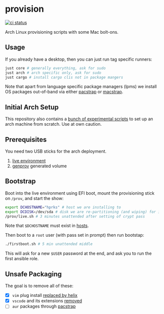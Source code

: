 # provision
[![ci status](https://github.com/clux/provision/actions/workflows/lint.yml/badge.svg)](https://github.com/clux/provision/actions/workflows/lint.yml)

Arch Linux provisioning scripts with some Mac bolt-ons.

## Usage
If you already have a desktop, then you can just run tag specific runners:

```sh
just core # generally everything, ask for sudo
just arch # arch specific only, ask for sudo
just cargo # install cargo clis not in package mangers
```

Note that apart from language specific package managers (lpms) we install OS packages out-of-band via either [pacstrap](./arch/pacstrap.sh) or [macstrap](./arch/macstrap.sh).

## Initial Arch Setup
This repository also contains a [bunch of experimental scripts](./arch) to set up an arch machine from scratch. Use at own caution.

## Prerequisites
You need two USB sticks for the arch deployment.

1. [live environment](https://www.archlinux.org/download/)
2. [genprov](./arch/genprov.sh) generated volume

## Bootstrap
Boot into the live environment using EFI boot, mount the provisioning stick on `/prov`, and start the show:

```sh
export DCHOSTNAME="hprks" # host we are installing to
export DCDISK=/dev/sda # disk we are re-partitioning (and wiping) for installation
/prov/live.sh # 3 minutes unattended after setting of crypt pass
```

Note that `$DCHOSTNAME` must exist in [hosts](./hosts).

Then boot to a `root` user (with pass set in prompt) then run bootstap:

```sh
./firstboot.sh # 5 min unattended middle
```

This will ask for a new `$USER` password at the end, and ask you to run the first ansible role.

## Unsafe Packaging

The goal is to remove all of these:

- [x] `vim` plug install [replaced by helix](https://github.com/clux/provision/commit/fad5f0f4f5797dc1c013f5926711a4e2e0d98b0b)
- [x] `vscode` and its extensions [removed](https://github.com/clux/provision/commit/71c72ba2a7c07352c95f4d5e7e869a64db550bc6)
- [ ] `aur` packages through [pacstrap](./arch/pacstrap.sh)
